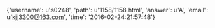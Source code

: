 {'username': u's0248', 'path': u'1158/1158.html', 'answer': u'A', 'email': u'kjj3300@163.com', 'time': '2016-02-24:21:57:48'}